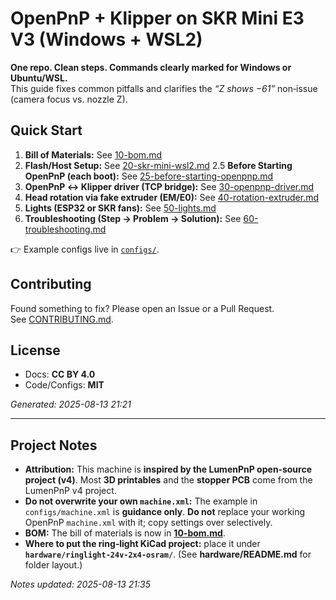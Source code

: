 # OpenPnP + Klipper on SKR Mini E3 V3 (Windows + WSL2)

**One repo. Clean steps. Commands clearly marked for Windows or Ubuntu/WSL.**  
This guide fixes common pitfalls and clarifies the *“Z shows −61”* non‑issue (camera focus vs. nozzle Z).

## Quick Start
1. **Bill of Materials:** See [10-bom.md](docs/10-bom.md)
2. **Flash/Host Setup:** See [20-skr-mini-wsl2.md](docs/20-skr-mini-wsl2.md)
2.5 **Before Starting OpenPnP (each boot):** See [25-before-starting-openpnp.md](docs/25-before-starting-openpnp.md)
3. **OpenPnP ↔ Klipper driver (TCP bridge):** See [30-openpnp-driver.md](docs/30-openpnp-driver.md)
4. **Head rotation via fake extruder (EM/E0):** See [40-rotation-extruder.md](docs/40-rotation-extruder.md)
5. **Lights (ESP32 or SKR fans):** See [50-lights.md](docs/50-lights.md)
6. **Troubleshooting (Step → Problem → Solution):** See [60-troubleshooting.md](docs/60-troubleshooting.md)

👉 Example configs live in [`configs/`](configs/).

## Contributing
Found something to fix? Please open an Issue or a Pull Request.  
See [CONTRIBUTING.md](CONTRIBUTING.md).

## License
- Docs: **CC BY 4.0**
- Code/Configs: **MIT**

*Generated: 2025-08-13 21:21*

---

## Project Notes

- **Attribution:** This machine is **inspired by the LumenPnP open‑source project (v4)**. Most **3D printables** and the **stopper PCB** come from the LumenPnP v4 project.
- **Do not overwrite your own `machine.xml`:** The example in `configs/machine.xml` is **guidance only**. **Do not** replace your working OpenPnP `machine.xml` with it; copy settings over selectively.
- **BOM:** The bill of materials is now in **[10-bom.md](docs/10-bom.md)**.
- **Where to put the ring‑light KiCad project:** place it under **`hardware/ringlight-24v-2x4-osram/`**. (See **hardware/README.md** for folder layout.)

*Notes updated: 2025-08-13 21:35*
